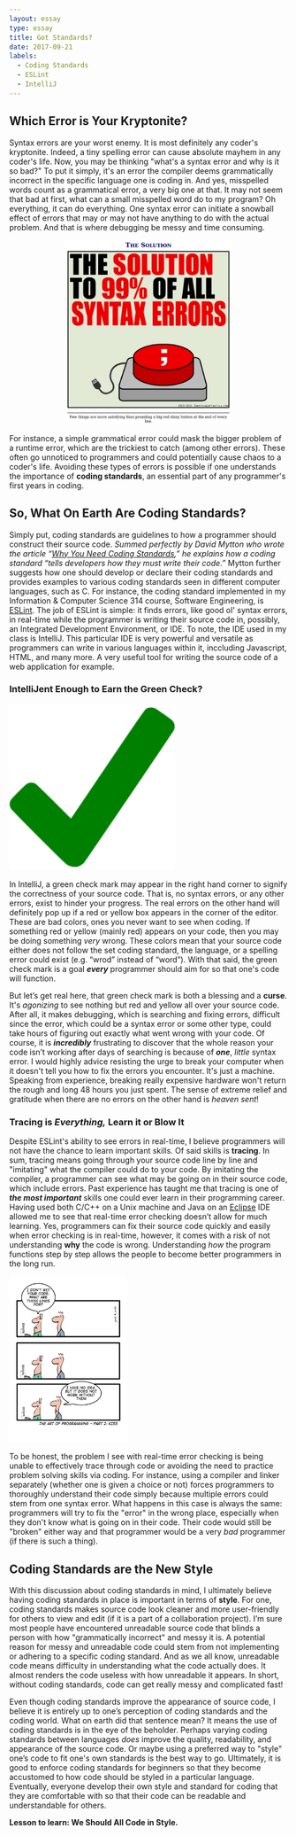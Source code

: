 ```yaml
---
layout: essay
type: essay
title: Got Standards?
date: 2017-09-21
labels:
  - Coding Standards
  - ESLint
  - IntelliJ
---
```


## Which Error is Your Kryptonite?

Syntax errors are your worst enemy. It is most definitely any coder's kryptonite. Indeed, a tiny spelling error can cause absolute mayhem in any coder's life. Now, you may be thinking "what's a syntax error and why is it so bad?" To put it simply, it's an error the compiler deems grammatically incorrect in the specific language one is coding in. And yes, misspelled words count as a grammatical error, a very big one at that. It may not seem that bad at first, what can a small misspelled word do to my program? Oh everything, it can do everything. One syntax error can initiate a snowball effect of errors that may or may not have anything to do with the actual problem. And that is where debugging be messy and time consuming. 
 
 <p align="center">
   <img class="ui rounded image" width="300" src="../images/syntaxerrorsolution.png">
 </p>
 
 For instance, a simple grammatical error could mask the bigger problem of a runtime error, which are the trickiest to catch (among other errors). These often go unnoticed to programmers and could potentially cause chaos to a coder's life. Avoiding these types of errors is possible if one understands the importance of **coding standards**, an essential part of any programmer's first years in coding. 

## So, What On Earth Are Coding Standards?

Simply put, coding standards are guidelines to how a programmer should construct their source
code. *Summed perfectly by David Mytton who wrote the article
“[Why You Need Coding Standards](https://www.sitepoint.com/coding-standards/),” he explains how a 
 coding standard “tells developers how they must write their code.”* Mytton further suggests how one should develop or declare their coding standards and provides examples to various coding standards seen in different computer languages, such as C. For instance, the coding standard implemented in my Information & Computer Science 314 course, Software Engineering, is [ESLint](https://eslint.org/docs/about/). The job of ESLint is simple: it finds errors, like good ol' syntax errors, in real-time while the programmer is writing their source code in, possibly, an Integrated Development Environment, or IDE. To note, the IDE used in my class is IntelliJ. This particular IDE is very powerful and versatile as programmers can write in various languages within it, inccluding Javascript, HTML, and many more. A very useful tool for writing the source code of a web application for example. 

### IntelliJent Enough to Earn the Green Check?

<img class="ui left floated tiny rounded image" width="300" src="../images/greencheckmark.png">

In IntelliJ, a green check mark may appear in the right hand corner to signify the correctness of your source code. That is, no syntax errors, or any other errors, exist to hinder your progress. The real errors on the other hand will definitely pop up if a red or yellow box appears in the corner of the editor. These are bad colors, ones you never want to see when coding. If something red or yellow (mainly red) appears on your code, then you may be doing something *very* wrong. These colors mean that your source code either does not follow the set coding standard, the language, or a spelling error could exist (e.g. “wrod” instead of “word”). With that said, the green check mark is a goal **_every_** programmer should aim for so that one's code will function.    

But let’s get real here, that green check mark is both a blessing and a **curse**. It's *agonizing* to see nothing but red and yellow all over your source code. After all, it makes debugging, which is searching and fixing errors, difficult since the error, which could be a syntax error or some other type, could take hours of figuring out exactly what went wrong with your code. Of course, it is **_incredibly_** frustrating to discover that the whole reason your code isn’t working after days of searching is because of **_one_**, *little* syntax error. I would highly advice resisting the urge to break your computer when it doesn't tell you how to fix the errors you encounter. It's just a machine. Speaking from experience, breaking really expensive hardware won't return the rough and long 48 hours you just spent. The sense of extreme relief and gratitude when there are no errors on the other hand is *heaven sent*! 

### Tracing is *Everything,* Learn it or Blow It 

Despite ESLint's ability to see errors in real-time, I believe programmers will not have the chance to learn important skills. Of said skills is **tracing**. In sum, tracing means going through your source code line by line and "imitating" what the compiler could do to your code. By imitating the compiler, a programmer can see what may be going on in their source code, which include errors. Past experience has taught me that tracing is one of **_the most important_** skills one could ever learn in their programming career. Having used both C/C++ on a Unix machine and Java on an [Eclipse](https://eclipse.org/ide/) IDE allowed me to see that real-time error checking doesn’t allow for much learning. Yes, programmers can fix their source code quickly and easily when error checking is in real-time, however, it comes with a risk of not understanding **why** the code is wrong. Understanding *how* the program functions step by step allows the people to become better programmers in the long run. 

<img class="ui right floated medium rounded image" height="300" src="../images/comic.jpg">

To be honest, the problem I see with real-time error checking is being unable to effectively trace through code or avoiding the need to practice problem solving skills via coding. For instance, using a compiler and linker separately (whether one is given a choice or not) forces programmers to thoroughly understand their code simply because multiple errors could stem from one syntax error. What happens in this case is always the same: programmers will try to fix the "error" in the wrong place, especially when they don't know what is going on in their code. Their code would still be "broken" either way and that programmer would be a very *bad* programmer (if there is such a thing).   

## Coding Standards are the New Style

With this discussion about coding standards in mind, I ultimately believe having coding standards in place is important in terms of **style**. For one, coding standards makes source code look cleaner and more user-friendly for others to view and edit (if it is a part of a collaboration project). I’m sure most people have encountered unreadable source code that blinds a person with how "grammatically incorrect" and messy it is. A potential reason for messy and unreadable code could stem from not implementing or adhering to a specific coding standard. And as we all know, unreadable code means difficulty in understanding what the code actually does. It almost renders the code useless with how unreadable it appears. In short, without coding standards, code can get really messy and complicated fast!

Even though coding standards improve the appearance of source code, I believe it is entirely up to one’s perception of coding standards and the coding world. What on earth did that sentence mean? It means the use of coding standards is in the eye of the beholder. Perhaps varying coding standards between languages *does* improve the quality, readability, and appearance of the source code. Or maybe using a preferred way to "style" one’s code to fit one's own standards is the best way to go. Ultimately, it is good to enforce coding standards for beginners so that they become accustomed to how code should be styled in a particular language. Eventually, everyone develop their own style and standard for coding that they are comfortable with so that their code can be readable and understandable for others. 

**Lesson to learn: We Should All Code in Style.**

